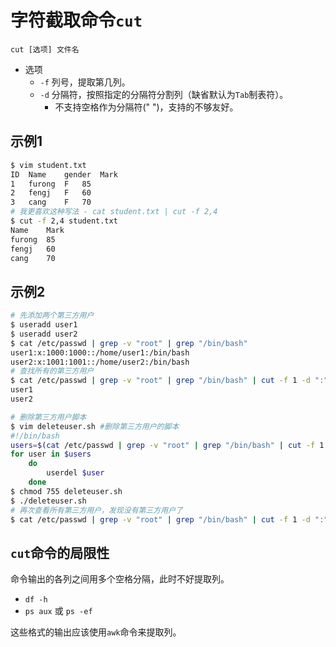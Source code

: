 # 字符截取命令`cut`

`cut [选项] 文件名`

- 选项
  - `-f` 列号，提取第几列。
  - `-d` 分隔符，按照指定的分隔符分割列（缺省默认为`Tab`制表符）。
    - 不支持空格作为分隔符(" ")，支持的不够友好。



## 示例1

```bash
$ vim student.txt
ID	Name	gender	Mark
1	furong	F	85
2	fengj	F	60
3	cang	F	70
# 我更喜欢这种写法 - cat student.txt | cut -f 2,4
$ cut -f 2,4 student.txt
Name	Mark
furong	85
fengj	60
cang	70
```

## 示例2

```bash
# 先添加两个第三方用户
$ useradd user1
$ useradd user2
$ cat /etc/passwd | grep -v "root" | grep "/bin/bash"
user1:x:1000:1000::/home/user1:/bin/bash
user2:x:1001:1001::/home/user2:/bin/bash
# 查找所有的第三方用户
$ cat /etc/passwd | grep -v "root" | grep "/bin/bash" | cut -f 1 -d ":"
user1
user2

# 删除第三方用户脚本
$ vim deleteuser.sh	#删除第三方用户的脚本
#!/bin/bash
users=$(cat /etc/passwd | grep -v "root" | grep "/bin/bash" | cut -f 1 -d ":")
for user in $users
	do
		userdel $user
	done
$ chmod 755 deleteuser.sh
$ ./deleteuser.sh
# 再次查看所有第三方用户，发现没有第三方用户了
$ cat /etc/passwd | grep -v "root" | grep "/bin/bash" | cut -f 1 -d ":"
```



## `cut`命令的局限性

命令输出的各列之间用多个空格分隔，此时不好提取列。

- `df -h`
- `ps aux` 或 `ps -ef`

这些格式的输出应该使用`awk`命令来提取列。



